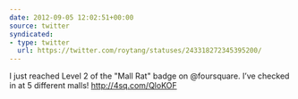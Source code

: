 ```yaml
---
date: 2012-09-05 12:02:51+00:00
source: twitter
syndicated:
- type: twitter
  url: https://twitter.com/roytang/statuses/243318272345395200/
---
```


I just reached Level 2 of the "Mall Rat" badge on @foursquare. I’ve checked in at 5 different malls! http://4sq.com/QloKOF